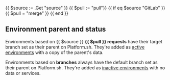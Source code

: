 {{ $source := .Get "source" }}
{{ $pull := "pull"}}
{{ if eq $source "GitLab" }}
  {{ $pull = "merge" }}
{{ end }}
## Environment parent and status

Environments based on {{ $source }} **{{ $pull }} requests** have their target branch set as their parent on Platform.sh.
They're added as [active environments](/other/glossary.html#active-environment) with a copy of the parent's data.

Environments based on **branches** always have the default branch set as their parent on Platform.sh.
They're added as [inactive environments](/other/glossary.html#inactive-environment) with no data or services.
